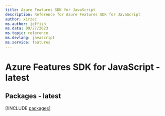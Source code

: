 ```yaml
---
title: Azure Features SDK for JavaScript
description: Reference for Azure Features SDK for JavaScript
author: xirzec
ms.author: jeffish
ms.data: 09/27/2023
ms.topic: reference
ms.devlang: javascript
ms.service: features
---
```

# Azure Features SDK for JavaScript - latest
## Packages - latest
[!INCLUDE [packages](features-index.md)]